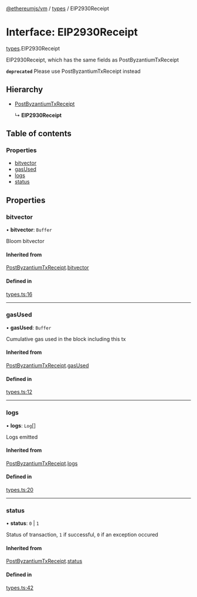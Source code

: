 [@ethereumjs/vm](../README.md) / [types](../modules/types.md) / EIP2930Receipt

# Interface: EIP2930Receipt

[types](../modules/types.md).EIP2930Receipt

EIP2930Receipt, which has the same fields as PostByzantiumTxReceipt

**`deprecated`** Please use PostByzantiumTxReceipt instead

## Hierarchy

- [PostByzantiumTxReceipt](types.postbyzantiumtxreceipt.md)

  ↳ **EIP2930Receipt**

## Table of contents

### Properties

- [bitvector](types.eip2930receipt.md#bitvector)
- [gasUsed](types.eip2930receipt.md#gasused)
- [logs](types.eip2930receipt.md#logs)
- [status](types.eip2930receipt.md#status)

## Properties

### bitvector

• **bitvector**: `Buffer`

Bloom bitvector

#### Inherited from

[PostByzantiumTxReceipt](types.postbyzantiumtxreceipt.md).[bitvector](types.postbyzantiumtxreceipt.md#bitvector)

#### Defined in

[types.ts:16](https://github.com/ethereumjs/ethereumjs-monorepo/blob/master/packages/vm/src/types.ts#L16)

___

### gasUsed

• **gasUsed**: `Buffer`

Cumulative gas used in the block including this tx

#### Inherited from

[PostByzantiumTxReceipt](types.postbyzantiumtxreceipt.md).[gasUsed](types.postbyzantiumtxreceipt.md#gasused)

#### Defined in

[types.ts:12](https://github.com/ethereumjs/ethereumjs-monorepo/blob/master/packages/vm/src/types.ts#L12)

___

### logs

• **logs**: `Log`[]

Logs emitted

#### Inherited from

[PostByzantiumTxReceipt](types.postbyzantiumtxreceipt.md).[logs](types.postbyzantiumtxreceipt.md#logs)

#### Defined in

[types.ts:20](https://github.com/ethereumjs/ethereumjs-monorepo/blob/master/packages/vm/src/types.ts#L20)

___

### status

• **status**: ``0`` \| ``1``

Status of transaction, `1` if successful, `0` if an exception occured

#### Inherited from

[PostByzantiumTxReceipt](types.postbyzantiumtxreceipt.md).[status](types.postbyzantiumtxreceipt.md#status)

#### Defined in

[types.ts:42](https://github.com/ethereumjs/ethereumjs-monorepo/blob/master/packages/vm/src/types.ts#L42)
